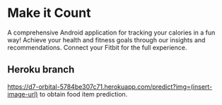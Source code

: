 # Make it Count

A comprehensive Android application for tracking your calories in a fun way! Achieve your health and fitness goals through our insights and recommendations. Connect your Fitbit for the full experience.

## Heroku branch 

https://d7-orbital-5784be307c71.herokuapp.com/predict?img=(insert-image-url) to obtain food item prediction.